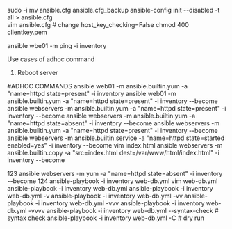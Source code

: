 sudo -i
mv ansible.cfg ansible.cfg_backup
ansible-config init --disabled -t all > ansible.cfg   
vim ansible.cfg # change host_key_checking=False
chmod 400 clientkey.pem

ansible wbe01 -m ping -i inventory

Use cases of adhoc command
1. Reboot server

#ADHOC COMMANDS
ansible web01 -m ansible.builtin.yum -a "name=httpd state=present" -i inventory
ansible web01 -m ansible.builtin.yum -a "name=httpd state=present" -i inventory --become
ansible webservers -m ansible.builtin.yum -a "name=httpd state=present" -i inventory --become
ansible webservers -m ansible.builtin.yum -a "name=httpd state=absent" -i inventory --become
ansible webservers -m ansible.builtin.yum -a "name=httpd state=present" -i inventory --become
ansible webservers -m ansible.builtin.service -a "name=httpd state=started enabled=yes" -i inventory --become
vim index.html
ansible webservers -m ansible.builtin.copy -a "src=index.html dest=/var/www/html/index.html" -i inventory --become


123  ansible webservers -m yum -a "name=httpd state=absent" -i inventory --become
  124  ansible-playbook -i inventory web-db.yml
vim web-db.yml
ansible-playbook -i inventory web-db.yml
ansible-playbook -i inventory web-db.yml -v
ansible-playbook -i inventory web-db.yml -vv
ansible-playbook -i inventory web-db.yml -vvv
ansible-playbook -i inventory web-db.yml -vvvv
ansible-playbook -i inventory web-db.yml --syntax-check # syntax check
ansible-playbook -i inventory web-db.yml -C # dry run